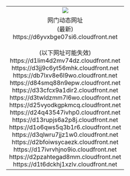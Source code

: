 ﻿<table>
  <tr></tr>
  <tr><td colspan=2 align=center><img src="https://d6yvxbge07si6.cloudfront.net/Up/oGate.jpg" /></td></tr>
  <tr><td colspan=2 align=center>网门动态网址<br/>(最新)
<br>https://d6yvxbge07si6.cloudfront.net
<br/><br/>(以下网址可能失效)
<br>https://d1lim4d2mv74dz.cloudfront.net
<br>https://d3jj9c6yt56mhk.cloudfront.net
<br>https://db7lxv8e6l9wo.cloudfront.net
<br>https://d84smq88n9epw.cloudfront.net
<br>https://d33cfcx9a1dir2.cloudfront.net
<br>https://d3twldzmm7l6wo.cloudfront.net
<br>https://d25vyodkgpkmcq.cloudfront.net
<br>https://d24q43547ivhp0.cloudfront.net
<br>https://d13rupjs6a2p8j.cloudfront.net
<br>https://d1o6qws5q3b1r6.cloudfront.net
<br>https://d3qlwru7jjz1w0.cloudfront.net
<br>https://d2bfoiwsycaezk.cloudfront.net
<br>https://d17ivrvhjno9io.cloudfront.net
<br>https://d2pzahtegad8mm.cloudfront.net
<br>https://d1t6dckhj1xzlv.cloudfront.net
    </td>
  </tr>
</table>
